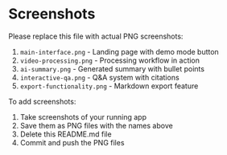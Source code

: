 # Screenshots

Please replace this file with actual PNG screenshots:

1. `main-interface.png` - Landing page with demo mode button
2. `video-processing.png` - Processing workflow in action
3. `ai-summary.png` - Generated summary with bullet points
4. `interactive-qa.png` - Q&A system with citations
5. `export-functionality.png` - Markdown export feature

To add screenshots:
1. Take screenshots of your running app
2. Save them as PNG files with the names above
3. Delete this README.md file
4. Commit and push the PNG files

